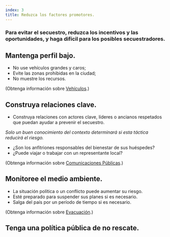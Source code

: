 ```yaml
---
index: 3
title: Reduzca los factores promotores.
---
```

### Para evitar el secuestro, reduzca los incentivos y las oportunidades, y haga difícil para los posibles secuestradores.

## Mantenga perfil bajo.

*   No use vehículos grandes y caros;
*   Evite las zonas prohibidas en la ciudad;
*   No muestre los recursos.

(Obtenga información sobre [Vehículos](umbrella://travel/vehicles).)

## Construya relaciones clave.

* Construya relaciones con actores clave, líderes o ancianos respetados que puedan ayudar a prevenir el secuestro.

*Solo un buen conocimiento del contexto determinará si esta táctica reducirá el riesgo.*

   *  ¿Son los anfitriones responsables del bienestar de sus huéspedes?
   *  ¿Puede viajar o trabajar con un representante local?

(Obtenga información sobre [Comunicaciones Públicas](umbrella://work/public-communications).)

## Monitoree el medio ambiente.

*   La situación política o un conflicto puede aumentar su riesgo.
*   Esté preparado para suspender sus planes si es necesario.
*   Salga del país por un período de tiempo si es necesario.

(Obtenga información sobre [Evacuación](umbrella://incident-response/evacuation).)

## Tenga una política pública de no rescate.